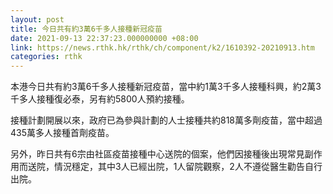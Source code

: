 ```yaml
---
layout: post
title: 今日共有約3萬6千多人接種新冠疫苗
date: 2021-09-13 22:37:23.000000000 +08:00
link: https://news.rthk.hk/rthk/ch/component/k2/1610392-20210913.htm
categories: rthk
---
```


本港今日共有約3萬6千多人接種新冠疫苗，當中約1萬3千多人接種科興，約2萬3千多人接種復必泰，另有約5800人預約接種。

接種計劃開展以來，政府已為參與計劃的人士接種共約818萬多劑疫苗，當中超過435萬多人接種首劑疫苗。

另外，昨日共有6宗由社區疫苗接種中心送院的個案，他們因接種後出現常見副作用而送院，情況穩定，其中3人已經出院，1人留院觀察，2人不遵從醫生勸告自行出院。
